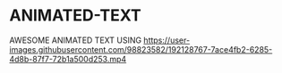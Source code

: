 # ANIMATED-TEXT
AWESOME ANIMATED TEXT USING
https://user-images.githubusercontent.com/98823582/192128767-7ace4fb2-6285-4d8b-87f7-72b1a500d253.mp4
